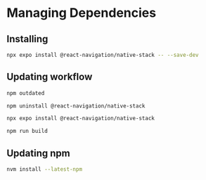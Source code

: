 # Managing Dependencies

## Installing

```sh
npx expo install @react-navigation/native-stack -- --save-dev
```

## Updating workflow

```sh
npm outdated

npm uninstall @react-navigation/native-stack

npx expo install @react-navigation/native-stack

npm run build
```

## Updating npm

```sh
nvm install --latest-npm
```
